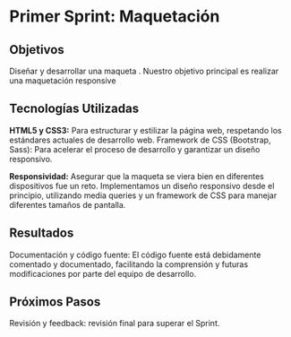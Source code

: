# Primer Sprint: Maquetación 

## Objetivos
Diseñar y desarrollar una maqueta . Nuestro objetivo principal es realizar una maquetación responsive 

## Tecnologías Utilizadas

**HTML5 y CSS3:** Para estructurar y estilizar la página web, respetando los estándares actuales de desarrollo web.
Framework de CSS (Bootstrap, Sass): Para acelerar el proceso de desarrollo y garantizar un diseño responsivo.

**Responsividad:** Asegurar que la maqueta se viera bien en diferentes dispositivos fue un reto. Implementamos un diseño responsivo desde el principio, utilizando media queries y un framework de CSS para manejar diferentes tamaños de pantalla.

## Resultados

Documentación y código fuente: El código fuente está debidamente comentado y documentado, facilitando la comprensión y futuras modificaciones por parte del equipo de desarrollo.

## Próximos Pasos

Revisión y feedback: revisión final para superar el Sprint.

